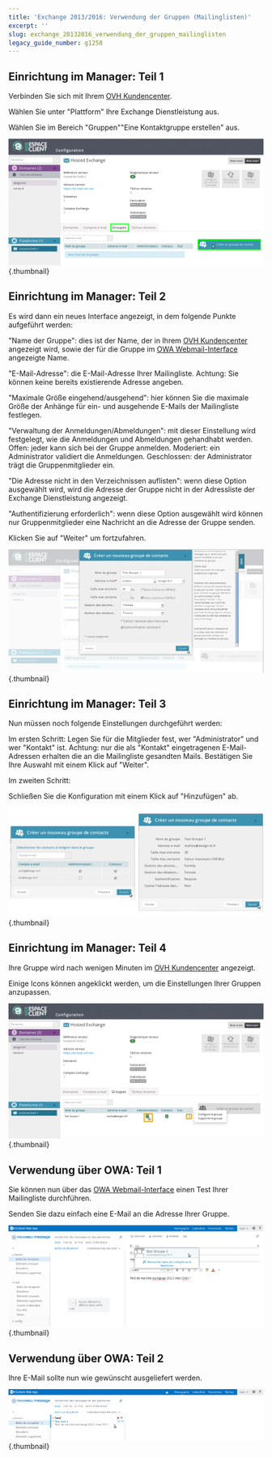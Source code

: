 ```yaml
---
title: 'Exchange 2013/2016: Verwendung der Gruppen (Mailinglisten)'
excerpt: ''
slug: exchange_20132016_verwendung_der_gruppen_mailinglisten
legacy_guide_number: g1258
---
```



## Einrichtung im Manager: Teil 1
Verbinden Sie sich mit Ihrem [OVH Kundencenter](https://www.ovh.com/manager/web/login.html).

Wählen Sie unter "Plattform" Ihre Exchange Dienstleistung aus.

Wählen Sie im Bereich "Gruppen""Eine Kontaktgruppe erstellen" aus.

![](images/img_1064.jpg){.thumbnail}


## Einrichtung im Manager: Teil 2
Es wird dann ein neues Interface angezeigt, in dem folgende Punkte aufgeführt werden:

"Name der Gruppe": dies ist der Name, der in Ihrem [OVH Kundencenter](https://www.ovh.com/manager/web/login.html) angezeigt wird, sowie der für die Gruppe im [OWA Webmail-Interface](https://ex.mail.ovh.net/owa/) angezeigte Name.

"E-Mail-Adresse": die E-Mail-Adresse Ihrer Mailingliste. Achtung: Sie können keine bereits existierende Adresse angeben.

"Maximale Größe eingehend/ausgehend": hier können Sie die maximale Größe der Anhänge für ein- und ausgehende E-Mails der Mailingliste festlegen.

"Verwaltung der Anmeldungen/Abmeldungen": mit dieser Einstellung wird festgelegt, wie die Anmeldungen und Abmeldungen gehandhabt werden.
Offen: jeder kann sich bei der Gruppe anmelden.
Moderiert: ein Administrator validiert die Anmeldungen.
Geschlossen: der Administrator trägt die Gruppenmitglieder ein.

"Die Adresse nicht in den Verzeichnissen auflisten": wenn diese Option ausgewählt wird, wird die Adresse der Gruppe nicht in der Adressliste der Exchange Dienstleistung angezeigt.

"Authentifizierung erforderlich": wenn diese Option ausgewählt wird können nur Gruppenmitglieder eine Nachricht an die Adresse der Gruppe senden.

Klicken Sie auf "Weiter" um fortzufahren.

![](images/img_1065.jpg){.thumbnail}


## Einrichtung im Manager: Teil 3
Nun müssen noch folgende Einstellungen durchgeführt werden:

Im ersten Schritt:
Legen Sie für die Mitglieder fest, wer "Administrator" und wer "Kontakt" ist.
Achtung: nur die als "Kontakt" eingetragenen E-Mail-Adressen erhalten die an die Mailingliste gesandten Mails.
Bestätigen Sie Ihre Auswahl mit einem Klick auf "Weiter".

Im zweiten Schritt:

Schließen Sie die Konfiguration mit einem Klick auf "Hinzufügen" ab.

![](images/img_1067.jpg){.thumbnail}


## Einrichtung im Manager: Teil 4
Ihre Gruppe wird nach wenigen Minuten im [OVH Kundencenter](https://www.ovh.com/manager/web/login.html) angezeigt.

Einige Icons können angeklickt werden, um die Einstellungen Ihrer Gruppen anzupassen.

![](images/img_1068.jpg){.thumbnail}


## Verwendung über OWA: Teil 1
Sie können nun über das [OWA Webmail-Interface](https://ex.mail.ovh.net/owa/) einen Test Ihrer Mailingliste durchführen.

Senden Sie dazu einfach eine E-Mail an die Adresse Ihrer Gruppe.

![](images/img_1069.jpg){.thumbnail}


## Verwendung über OWA: Teil 2
Ihre E-Mail sollte nun wie gewünscht ausgeliefert werden.

![](images/img_1070.jpg){.thumbnail}


